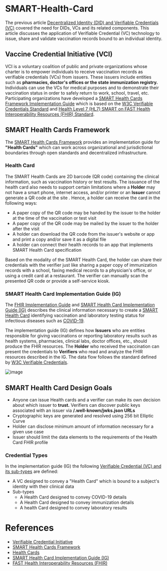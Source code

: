# SMART-Health-Card

The previous article [Decentralized Identity (DID) and Verifiable Credentials (VC)](https://github.com/gurub109/Decentralized-Identity-and-Verifiable-Credentials) covered the need for DIDs, VCs and its related components. This article discusses the application of Verifiable Credential (VC) technology to issue, share and validate vaccination records bound to an individual identity.

## Vaccine Credential Initiative (VCI)

VCI is a voluntary coalition of public and private organizations whose charter is to empower individuals to receive vaccination records as verifiable credentials (VCs) from issuers. These issuers include entities such as **pharmacies, doctor's offices or the state immunization registry.** Individuals can use the VCs for medical purposes and to demonstrate their vaccination status in order to safely return to work, school, travel, etc. Participating organizations have developed a [SMART Health Cards Framework Implementation Guide](https://github.com/smart-on-fhir/health-cards) which is based on the [W3C Verifiable Credentials Standard](https://www.w3.org/TR/vc-data-model/) and [Health Level 7 (HL7) SMART on FAST Health Interoperability Resources (FHIR) Standard](https://docs.smarthealthit.org/).

## SMART Health Cards Framework

The [SMART Health Cards Framework](https://spec.smarthealth.cards/) provides an implementation guide for **"Health Cards"** which can work across organizational and jurisdictional boundaries through open standards and decentralized infrastructure.

### Health Card

The SMART Health Cards are 2D barcode (QR code) containing the clinical information, such as vaccination history or test results. The issuance of the health card also needs to support certain limitations where a **Holder** may not have a smart phone, internet access, and/or printer or an **Issuer** cannot generate a QR code at the site . Hence, a holder can receive the card in the following ways:

* A paper copy of the QR code may be handed by the issuer to the holder at the time of the vaccination or test visit
* A paper copy of the QR code may be mailed by the issuer to the holder after the visit
* A holder can download the QR code from the issuer's website or app and print a copy and/or save it as a digital file
* A holder can connect their health records to an app that implements SMART Health Card specification

Based on the modality of the SMART Health Card, the holder can share their credentials with the verifier just like sharing a paper copy of immunization records with a school, faxing medical records to a physician's office, or using a credit card at a restaurant. The verifier can manually scan the presented QR code or provide a self-service kiosk. 

### SMART Health Card Implementation Guide (IG)

The [FHIR Implementation Guide](http://build.fhir.org/ig/dvci/vaccine-credential-ig/branches/main/index.html) and [SMART Health Card Implementation Guide (IG)](https://github.com/smart-on-fhir/health-cards) describes the clinical information necessary to create a [SMART Health Card](https://healthwallet.cards/) identifying vaccination and laboratory testing status for infectious diseases such as [COVID-19](https://www.cdc.gov/coronavirus/2019-ncov/index.html).

The implementation guide (IG) defines how **Issuers** who are entities responsible for giving vaccinations or reporting laboratory results such as health systems, pharmacies, clinical labs, doctor offices, etc., should produce the FHIR resources. The **Holder** who received the vaccination can present the credentials to **Verifiers** who read and analyze the FHIR resources described in the IG. The data flow follows the standard defined by [W3C Verifiable Credentials](https://www.w3.org/TR/vc-data-model/).

![image](https://user-images.githubusercontent.com/26188338/124400768-2cf67100-dce2-11eb-824b-c58c9c3465dc.png)


## SMART Health Card Design Goals

* Anyone can issue Health cards and a verifier can make its own decision about which issuer to **trust.** Verifiers can discover public keys associated with an issuer via **/.well-known/jwks.json URLs**
* Cryptographic keys are generated and resolved using 256 bit Elliptic Curve
* Holder can disclose minimum amount of information necessary for a given use case 
* Issuer should limit the data elements to the requirements of the Health Card FHIR profile

### Credential Types

In the implementation guide (IG) the following [Verifiable Credential (VC) and its sub-types](http://build.fhir.org/ig/dvci/vaccine-credential-ig/branches/main/index.html#use-case-1-vaccination-credentials) are defined:

* A VC designed to convey a "Health Card" which is bound to a subject's identity with their clinical data
* Sub-types
  * A Health Card designed to convey COVID-19 details
  * A Health Card designed to convey immunization details
  * A health Card designed to convey laboratory results

# References

* [Verifiable Credential Initiative](https://vci.org/)
* [SMART Health Cards Framework](https://spec.smarthealth.cards/)
* [Health Cards](https://smarthealth.cards/)
* [SMART Health Card Implementation Guide (IG)](https://github.com/smart-on-fhir/health-cards)
* [FAST Health Interoperability Resources (FHIR)](https://hl7.org/fhir/)



 



